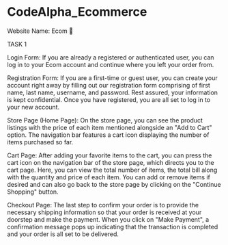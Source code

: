 # CodeAlpha_Ecommerce
Website Name: Ecom 🛒

TASK 1

Login Form:
If you are already a registered or authenticated user, you can log in to your Ecom account and continue where you left your order from.

Registration Form:
If you are a first-time or guest user, you can create your account right away by filling out our registration form comprising of first name, last name, username, and password. Rest assured, your information is kept confidential. Once you have registered, you are all set to log in to your new account.

Store Page (Home Page):
On the store page, you can see the product listings with the price of each item mentioned alongside an "Add to Cart" option. The navigation bar features a cart icon displaying the number of items purchased so far.

Cart Page:
After adding your favorite items to the cart, you can press the cart icon on the navigation bar of the store page, which directs you to the cart page. Here, you can view the total number of items, the total bill along with the quantity and price of each item. You can add or remove items if desired and can also go back to the store page by clicking on the "Continue Shopping" button.

Checkout Page:
The last step to confirm your order is to provide the necessary shipping information so that your order is received at your doorstep and make the payment. When you click on "Make Payment", a confirmation message pops up indicating that the transaction is completed and your order is all set to be delivered.
